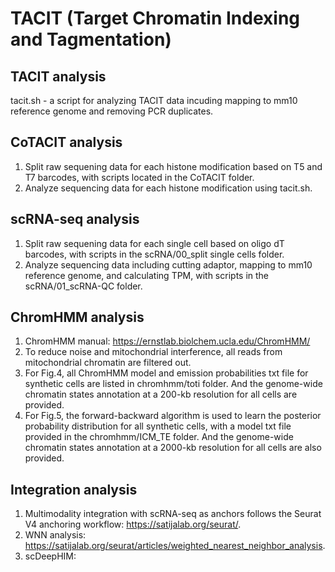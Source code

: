 # TACIT (Target Chromatin Indexing and Tagmentation)

## TACIT analysis
tacit.sh - a script for analyzing TACIT data incuding mapping to mm10 reference genome and removing PCR duplicates.

## CoTACIT analysis
1. Split raw sequening data for each histone modification based on T5 and T7 barcodes, with scripts located in the CoTACIT folder.
2. Analyze sequencing data for each histone modification using tacit.sh.

## scRNA-seq analysis
1. Split raw sequening data for each single cell based on oligo dT barcodes, with scripts in the scRNA/00_split single cells folder.
2. Analyze sequencing data including cutting adaptor, mapping to mm10 reference genome, and calculating TPM, with scripts in the scRNA/01_scRNA-QC folder.

## ChromHMM analysis
1. ChromHMM manual: https://ernstlab.biolchem.ucla.edu/ChromHMM/
2. To reduce noise and mitochondrial interference, all reads from mitochondrial chromatin are filtered out.
3. For Fig.4, all ChromHMM model and emission probabilities txt file for synthetic cells are listed in chromhmm/toti folder. And the genome-wide chromatin states annotation at a 200-kb resolution for all cells are provided.
4. For Fig.5, the forward-backward algorithm is used to learn the posterior probability distribution for all synthetic cells, with a model txt file provided in the chromhmm/ICM_TE folder. And the genome-wide chromatin states annotation at a 2000-kb resolution for all cells are also provided.

## Integration analysis
1. Multimodality integration with scRNA-seq as anchors follows the Seurat V4 anchoring workflow: https://satijalab.org/seurat/.
2. WNN analysis: https://satijalab.org/seurat/articles/weighted_nearest_neighbor_analysis.
2. scDeepHIM:
